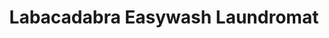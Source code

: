 ---
title: "Labacadabra Easywash Laundromat"
url: /romblon/labacadabra-easywash-laundromat/
shop: Wäscherei
---